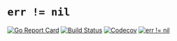 # `err != nil`

[![Go Report Card](https://goreportcard.com/badge/cpl.li/go/errnil?style=flat-square)](https://goreportcard.com/report/cpl.li/go/errnil)
[![Build Status](https://img.shields.io/travis/cpl/errnil/master?style=flat-square)](https://travis-ci.org/cpl/errnil)
[![Codecov](https://img.shields.io/codecov/c/github/cpl/errnil/master.svg?style=flat-square)](https://codecov.io/gh/cpl/errnil)
[![err != nil](https://errnil.cpl.li/api/badge?repo=cpl.li/go/errnil&style=flat-square)](https://errnil.cpl.li/api/inspect?repo=cpl.li/go/errnil)
